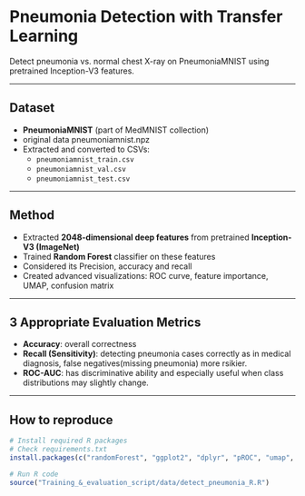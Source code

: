 
#  Pneumonia Detection with Transfer Learning

Detect pneumonia vs. normal chest X-ray on PneumoniaMNIST using pretrained Inception-V3 features.

---

##  Dataset
- **PneumoniaMNIST** (part of MedMNIST collection)
- original data pneumoniamnist.npz
- Extracted and converted to CSVs:  
  - `pneumoniamnist_train.csv`  
  - `pneumoniamnist_val.csv`  
  - `pneumoniamnist_test.csv`

---

##  Method
- Extracted **2048-dimensional deep features** from pretrained **Inception-V3 (ImageNet)**
- Trained **Random Forest** classifier on these features
- Considered its Precision, accuracy and recall
- Created advanced visualizations: ROC curve, feature importance, UMAP, confusion matrix

---

##  3 Appropriate Evaluation Metrics
- **Accuracy**: overall correctness
- **Recall (Sensitivity)**: detecting pneumonia cases correctly as in medical diagnosis, false negatives(missing pneumonia) more rsikier.
- **ROC-AUC**: has discriminative ability and especially useful when class distributions may slightly change.

---

##  How to reproduce

```r
# Install required R packages
# Check requirements.txt 
install.packages(c("randomForest", "ggplot2", "dplyr", "pROC", "umap", "Rtsne", "reshape2", "gridExtra", "RColorBrewer"))

# Run R code
source("Training_&_evaluation_script/data/detect_pneumonia_R.R")
